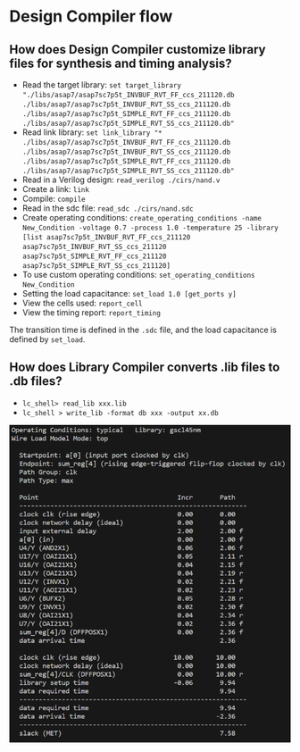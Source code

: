 # Design Compiler flow

## How does Design Compiler customize library files for synthesis and timing analysis?

* Read the target library: `set target_library "./libs/asap7/asap7sc7p5t_INVBUF_RVT_FF_ccs_211120.db ./libs/asap7/asap7sc7p5t_INVBUF_RVT_SS_ccs_211120.db ./libs/asap7/asap7sc7p5t_SIMPLE_RVT_FF_ccs_211120.db ./libs/asap7/asap7sc7p5t_SIMPLE_RVT_SS_ccs_211120.db"`
* Read link library: `set link_library "* ./libs/asap7/asap7sc7p5t_INVBUF_RVT_FF_ccs_211120.db ./libs/asap7/asap7sc7p5t_INVBUF_RVT_SS_ccs_211120.db ./libs/asap7/asap7sc7p5t_SIMPLE_RVT_FF_ccs_211120.db ./libs/asap7/asap7sc7p5t_SIMPLE_RVT_SS_ccs_211120.db"`
* Read in a Verilog design: `read_verilog ./cirs/nand.v`
* Create a link: `link`
* Compile: `compile`
* Read in the sdc file: `read_sdc ./cirs/nand.sdc`
* Create operating conditions: `create_operating_conditions -name New_Condition -voltage 0.7 -process 1.0 -temperature 25 -library [list asap7sc7p5t_INVBUF_RVT_FF_ccs_211120 asap7sc7p5t_INVBUF_RVT_SS_ccs_211120 asap7sc7p5t_SIMPLE_RVT_FF_ccs_211120 asap7sc7p5t_SIMPLE_RVT_SS_ccs_211120]`
* To use custom operating conditions: `set_operating_conditions New_Condition`
* Setting the load capacitance: `set_load 1.0 [get_ports y]`
* View the cells used: `report_cell`
* View the timing report: `report_timing`

The transition time is defined in the `.sdc` file, and the load capacitance is defined by `set_load`.

## How does Library Compiler converts .lib files to .db files?

* `lc_shell> read_lib xxx.lib`
* `lc_shell > write_lib -format db xxx -output xx.db`

![DC flow](DC_flow/DC.PNG)
